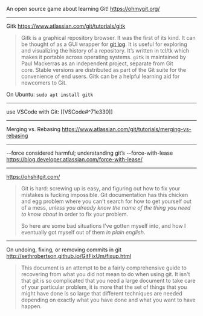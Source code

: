 
An open source game about learning Git!
https://ohmygit.org/

---

Gitk
https://www.atlassian.com/git/tutorials/gitk

> Gitk is a graphical repository browser. It was the first of its kind. It can be thought of as a GUI wrapper for [git log](https://www.atlassian.com/git/tutorials/git-log). It is useful for exploring and visualizing the history of a repository. It’s written in tcl/tk which makes it portable across operating systems. `gitk` is maintained by Paul Mackerras as an independent project, separate from Git core. Stable versions are distributed as part of the Git suite for the convenience of end users. Gitk can be a helpful learning aid for newcomers to Git.

On Ubuntu: `sudo apt install gitk`

---

use VSCode with Git: [[VSCode#^71e330]]

---

Merging vs. Rebasing
https://www.atlassian.com/git/tutorials/merging-vs-rebasing

---

--force considered harmful; understanding git’s --force-with-lease
https://blog.developer.atlassian.com/force-with-lease/

---

https://ohshitgit.com/

> Git is hard: screwing up is easy, and figuring out how to fix your mistakes is fucking impossible. Git documentation has this chicken and egg problem where you can't search for how to get yourself out of a mess, _unless you already know the name of the thing you need to know about_ in order to fix your problem.
>
> So here are some bad situations I've gotten myself into, and how I eventually got myself out of them _in plain english_.

---

On undoing, fixing, or removing commits in git
http://sethrobertson.github.io/GitFixUm/fixup.html

> This document is an attempt to be a fairly comprehensive guide to recovering from what you did not mean to do when using git. It isn't that git is so complicated that you need a large document to take care of your particular problem, it is more that the set of things that you might have done is so large that different techniques are needed depending on exactly what you have done and what you want to have happen.